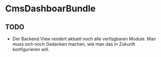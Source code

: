 # CmsDashboarBundle

## TODO

- Der Backend View rendert aktuell noch alle verfügbaren Module. Man muss sich noch Gedanken machen, wie man das in
Zukunft konfigurieren will.
